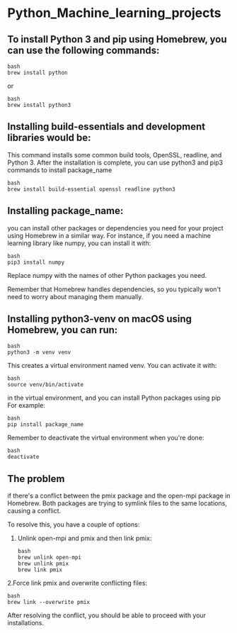 # Python_Machine_learning_projects

## To install Python 3 and pip using Homebrew, you can use the following commands:
```
bash
brew install python
```
or
```
bash
brew install python3
```

## Installing build-essentials and development libraries would be:
This command installs some common build tools, OpenSSL, readline, and Python 3. After the installation is complete, you can use python3 and pip3 commands to install package_name
```
bash
brew install build-essential openssl readline python3
```

## Installing package_name:

you can install other packages or dependencies you need for your project using Homebrew in a similar way. For instance, if you need a machine learning library like numpy, you can install it with:
```
bash
pip3 install numpy
```
Replace numpy with the names of other Python packages you need.

Remember that Homebrew handles dependencies, so you typically won't need to worry about managing them manually.

## Installing python3-venv on macOS using Homebrew, you can run:
```
bash
python3 -m venv venv
```
This creates a virtual environment named venv. You can activate it with:
```
bash
source venv/bin/activate
```
in the virtual environment, and you can install Python packages using pip For example:
```
bash
pip install package_name
```
Remember to deactivate the virtual environment when you're done:
```
bash
deactivate
```

## The problem 
if there's a conflict between the pmix package and the open-mpi package in Homebrew. Both packages are trying to symlink files to the same locations, causing a conflict.

To resolve this, you have a couple of options:
1. Unlink open-mpi and pmix and then link pmix:
   ```
   bash
   brew unlink open-mpi
   brew unlink pmix
   brew link pmix
   ```
2.Force link pmix and overwrite conflicting files:
  ```
  bash
  brew link --overwrite pmix
  ```
After resolving the conflict, you should be able to proceed with your installations. 


